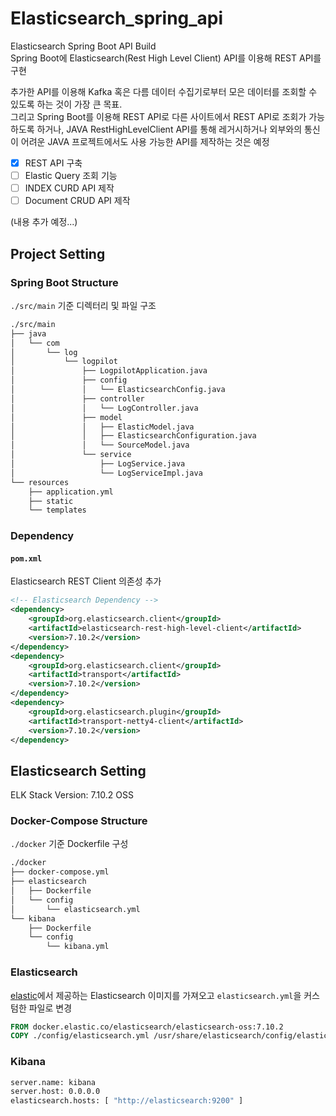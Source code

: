 # Elasticsearch_spring_api
Elasticsearch Spring Boot API Build  
Spring Boot에 Elasticsearch(Rest High Level Client) API를 이용해 REST API를 구현  

추가한 API를 이용해 Kafka 혹은 다름 데이터 수집기로부터 모은 데이터를 조회할 수 있도록 하는 것이 가장 큰 목표.  
그리고 Spring Boot를 이용해 REST API로 다른 사이트에서 REST API로 조회가 가능하도록 하거나, JAVA RestHighLevelClient API를 통해 레거시하거나 외부와의 통신이 어려운 JAVA 프로젝트에서도 사용 가능한 API를 제작하는 것은 예정

- [X] REST API 구축
- [ ] Elastic Query 조회 기능
- [ ] INDEX CURD API 제작
- [ ] Document CRUD API 제작 

(내용 추가 예정...)

## Project Setting
### Spring Boot Structure
`./src/main` 기준 디렉터리 및 파일 구조  
```bash
./src/main
├── java
│   └── com
│       └── log
│           └── logpilot
│               ├── LogpilotApplication.java
│               ├── config
│               │   └── ElasticsearchConfig.java
│               ├── controller
│               │   └── LogController.java
│               ├── model
│               │   ├── ElasticModel.java
│               │   ├── ElasticsearchConfiguration.java
│               │   └── SourceModel.java
│               └── service
│                   ├── LogService.java
│                   └── LogServiceImpl.java
└── resources
    ├── application.yml
    ├── static
    └── templates
```

### Dependency
#### `pom.xml`
Elasticsearch REST Client 의존성 추가  
```xml
<!-- Elasticsearch Dependency -->
<dependency>
    <groupId>org.elasticsearch.client</groupId>
    <artifactId>elasticsearch-rest-high-level-client</artifactId>
    <version>7.10.2</version>
</dependency>
<dependency>
    <groupId>org.elasticsearch.client</groupId>
    <artifactId>transport</artifactId>
    <version>7.10.2</version>
</dependency>
<dependency>
    <groupId>org.elasticsearch.plugin</groupId>
    <artifactId>transport-netty4-client</artifactId>
    <version>7.10.2</version>
</dependency>
```

## Elasticsearch Setting
ELK Stack Version: 7.10.2 OSS

### Docker-Compose Structure
`./docker` 기준 Dockerfile 구성
```bash
./docker
├── docker-compose.yml
├── elasticsearch
│   ├── Dockerfile
│   └── config
│       └── elasticsearch.yml
└── kibana
    ├── Dockerfile
    └── config
        └── kibana.yml
```

### Elasticsearch
[elastic](https://www.docker.elastic.co/r/elasticsearch/elasticsearch-oss)에서 제공하는 Elasticsearch 이미지를 가져오고 `elasticsearch.yml`을 커스텀한 파일로 변경
```Dockerfile
FROM docker.elastic.co/elasticsearch/elasticsearch-oss:7.10.2
COPY ./config/elasticsearch.yml /usr/share/elasticsearch/config/elasticsearch.yml
```
### Kibana
```Dockerfile
server.name: kibana
server.host: 0.0.0.0
elasticsearch.hosts: [ "http://elasticsearch:9200" ]
```
